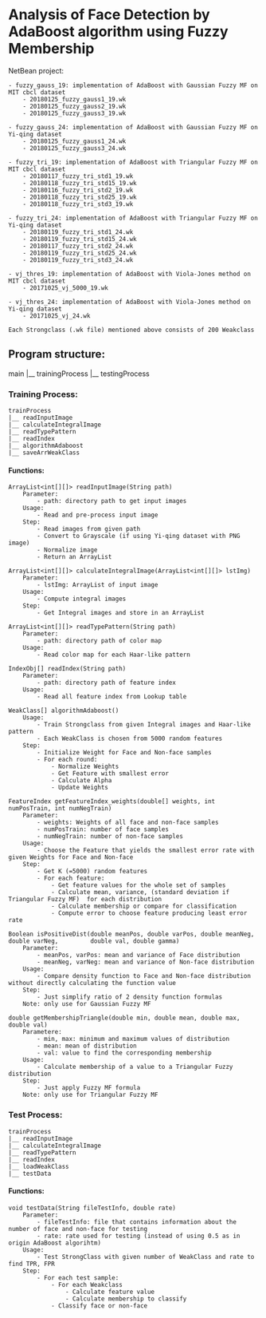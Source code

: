 # Analysis of Face Detection by AdaBoost algorithm using Fuzzy Membership

NetBean project:

	- fuzzy_gauss_19: implementation of AdaBoost with Gaussian Fuzzy MF on MIT cbcl dataset
		- 20180125_fuzzy_gauss1_19.wk
		- 20180125_fuzzy_gauss2_19.wk
		- 20180125_fuzzy_gauss3_19.wk

	- fuzzy_gauss_24: implementation of AdaBoost with Gaussian Fuzzy MF on Yi-qing dataset
		- 20180125_fuzzy_gauss1_24.wk
		- 20180125_fuzzy_gauss3_24.wk

	- fuzzy_tri_19: implementation of AdaBoost with Triangular Fuzzy MF on MIT cbcl dataset
		- 20180117_fuzzy_tri_std1_19.wk
		- 20180118_fuzzy_tri_std15_19.wk
		- 20180116_fuzzy_tri_std2_19.wk
		- 20180118_fuzzy_tri_std25_19.wk
		- 20180118_fuzzy_tri_std3_19.wk

	- fuzzy_tri_24: implementation of AdaBoost with Triangular Fuzzy MF on Yi-qing dataset
		- 20180119_fuzzy_tri_std1_24.wk
		- 20180119_fuzzy_tri_std15_24.wk
		- 20180117_fuzzy_tri_std2_24.wk
		- 20180119_fuzzy_tri_std25_24.wk
		- 20180119_fuzzy_tri_std3_24.wk

	- vj_thres_19: implementation of AdaBoost with Viola-Jones method on MIT cbcl dataset
		- 20171025_vj_5000_19.wk

	- vj_thres_24: implementation of AdaBoost with Viola-Jones method on Yi-qing dataset
		- 20171025_vj_24.wk

	Each Strongclass (.wk file) mentioned above consists of 200 Weakclass 

## Program structure:

main
|__ trainingProcess
|__ testingProcess

### Training Process:
	trainProcess
	|__ readInputImage
	|__ calculateIntegralImage
	|__ readTypePattern
	|__ readIndex
	|__ algorithmAdaboost
	|__ saveArrWeakClass

#### Functions:

	ArrayList<int[][]> readInputImage(String path)
		Parameter:
			- path: directory path to get input images
		Usage:
			- Read and pre-process input image
		Step:
			- Read images from given path
			- Convert to Grayscale (if using Yi-qing dataset with PNG image)
			- Normalize image
			- Return an ArrayList

	ArrayList<int[][]> calculateIntegralImage(ArrayList<int[][]> lstImg)
		Parameter:
			- lstImg: ArrayList of input image
		Usage:
			- Compute integral images
		Step:
			- Get Integral images and store in an ArrayList

	ArrayList<int[][]> readTypePattern(String path)
		Parameter:
			- path: directory path of color map
		Usage:
			- Read color map for each Haar-like pattern

	IndexObj[] readIndex(String path)
		Parameter:
			- path: directory path of feature index
		Usage:
			- Read all feature index from Lookup table

	WeakClass[] algorithmAdaboost()
		Usage:
			- Train Strongclass from given Integral images and Haar-like pattern
			- Each WeakClass is chosen from 5000 random features
		Step:
			- Initialize Weight for Face and Non-face samples
			- For each round:
				- Normalize Weights
				- Get Feature with smallest error
				- Calculate Alpha
				- Update Weights

	FeatureIndex getFeatureIndex_weights(double[] weights, int numPosTrain, int numNegTrain)
		Parameter:
			- weights: Weights of all face and non-face samples
			- numPosTrain: number of face samples
			- numNegTrain: number of non-face samples
		Usage:
			- Choose the Feature that yields the smallest error rate with given Weights for Face and Non-face
		Step:
			- Get K (=5000) random features
			- For each feature:
				- Get feature values for the whole set of samples
				- Calculate mean, variance, (standard deviation if Triangular Fuzzy MF)  for each distribution
				- Calculate membership or compare for classification
				- Compute error to choose feature producing least error rate

	Boolean isPositiveDist(double meanPos, double varPos, double meanNeg, double varNeg,         double val, double gamma)
		Parameter:
			- meanPos, varPos: mean and variance of Face distribution
			- meanNeg, varNeg: mean and variance of Non-face distribution
		Usage:
			- Compare density function to Face and Non-face distribution without directly calculating the function value
		Step:
			- Just simplify ratio of 2 density function formulas
		Note: only use for Gaussian Fuzzy MF

	double getMembershipTriangle(double min, double mean, double max, double val)
		Parametere:
			- min, max: minimum and maximum values of distribution
			- mean: mean of distribution
			- val: value to find the corresponding membership
		Usage:
			- Calculate membership of a value to a Triangular Fuzzy distribution
		Step:
			- Just apply Fuzzy MF formula
		Note: only use for Triangular Fuzzy MF

### Test Process:
	trainProcess
	|__ readInputImage
	|__ calculateIntegralImage
	|__ readTypePattern
	|__ readIndex
	|__ loadWeakClass
	|__ testData

#### Functions:

	void testData(String fileTestInfo, double rate)
		Parameter:
			- fileTestInfo: file that contains information about the number of face and non-face for testing
			- rate: rate used for testing (instead of using 0.5 as in origin AdaBoost algorihtm)
		Usage:
			- Test StrongClass with given number of WeakClass and rate to find TPR, FPR
		Step:
			- For each test sample:
				- For each Weakclass
					- Calculate feature value
					- Calculate membership to classify
				- Classify face or non-face













